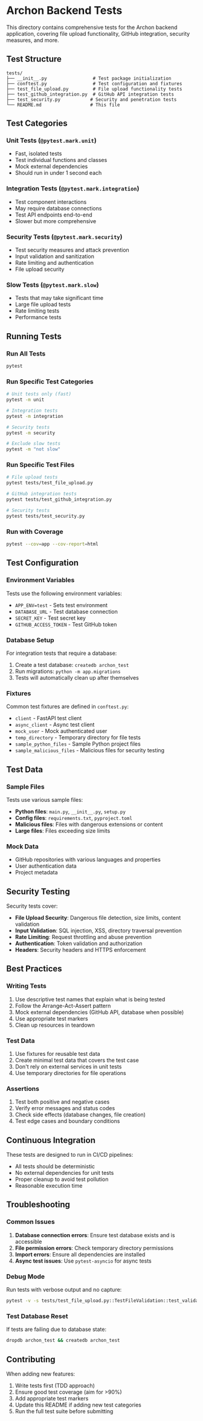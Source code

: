 # Archon Backend Tests

This directory contains comprehensive tests for the Archon backend application, covering file upload functionality, GitHub integration, security measures, and more.

## Test Structure

```
tests/
├── __init__.py                 # Test package initialization
├── conftest.py                 # Test configuration and fixtures
├── test_file_upload.py         # File upload functionality tests
├── test_github_integration.py  # GitHub API integration tests
├── test_security.py           # Security and penetration tests
└── README.md                  # This file
```

## Test Categories

### Unit Tests (`@pytest.mark.unit`)
- Fast, isolated tests
- Test individual functions and classes
- Mock external dependencies
- Should run in under 1 second each

### Integration Tests (`@pytest.mark.integration`)
- Test component interactions
- May require database connections
- Test API endpoints end-to-end
- Slower but more comprehensive

### Security Tests (`@pytest.mark.security`)
- Test security measures and attack prevention
- Input validation and sanitization
- Rate limiting and authentication
- File upload security

### Slow Tests (`@pytest.mark.slow`)
- Tests that may take significant time
- Large file upload tests
- Rate limiting tests
- Performance tests

## Running Tests

### Run All Tests
```bash
pytest
```

### Run Specific Test Categories
```bash
# Unit tests only (fast)
pytest -m unit

# Integration tests
pytest -m integration

# Security tests
pytest -m security

# Exclude slow tests
pytest -m "not slow"
```

### Run Specific Test Files
```bash
# File upload tests
pytest tests/test_file_upload.py

# GitHub integration tests
pytest tests/test_github_integration.py

# Security tests
pytest tests/test_security.py
```

### Run with Coverage
```bash
pytest --cov=app --cov-report=html
```

## Test Configuration

### Environment Variables
Tests use the following environment variables:
- `APP_ENV=test` - Sets test environment
- `DATABASE_URL` - Test database connection
- `SECRET_KEY` - Test secret key
- `GITHUB_ACCESS_TOKEN` - Test GitHub token

### Database Setup
For integration tests that require a database:
1. Create a test database: `createdb archon_test`
2. Run migrations: `python -m app.migrations`
3. Tests will automatically clean up after themselves

### Fixtures
Common test fixtures are defined in `conftest.py`:
- `client` - FastAPI test client
- `async_client` - Async test client
- `mock_user` - Mock authenticated user
- `temp_directory` - Temporary directory for file tests
- `sample_python_files` - Sample Python project files
- `sample_malicious_files` - Malicious files for security testing

## Test Data

### Sample Files
Tests use various sample files:
- **Python files**: `main.py`, `__init__.py`, `setup.py`
- **Config files**: `requirements.txt`, `pyproject.toml`
- **Malicious files**: Files with dangerous extensions or content
- **Large files**: Files exceeding size limits

### Mock Data
- GitHub repositories with various languages and properties
- User authentication data
- Project metadata

## Security Testing

Security tests cover:
- **File Upload Security**: Dangerous file detection, size limits, content validation
- **Input Validation**: SQL injection, XSS, directory traversal prevention
- **Rate Limiting**: Request throttling and abuse prevention
- **Authentication**: Token validation and authorization
- **Headers**: Security headers and HTTPS enforcement

## Best Practices

### Writing Tests
1. Use descriptive test names that explain what is being tested
2. Follow the Arrange-Act-Assert pattern
3. Mock external dependencies (GitHub API, database when possible)
4. Use appropriate test markers
5. Clean up resources in teardown

### Test Data
1. Use fixtures for reusable test data
2. Create minimal test data that covers the test case
3. Don't rely on external services in unit tests
4. Use temporary directories for file operations

### Assertions
1. Test both positive and negative cases
2. Verify error messages and status codes
3. Check side effects (database changes, file creation)
4. Test edge cases and boundary conditions

## Continuous Integration

These tests are designed to run in CI/CD pipelines:
- All tests should be deterministic
- No external dependencies for unit tests
- Proper cleanup to avoid test pollution
- Reasonable execution time

## Troubleshooting

### Common Issues
1. **Database connection errors**: Ensure test database exists and is accessible
2. **File permission errors**: Check temporary directory permissions
3. **Import errors**: Ensure all dependencies are installed
4. **Async test issues**: Use `pytest-asyncio` for async tests

### Debug Mode
Run tests with verbose output and no capture:
```bash
pytest -v -s tests/test_file_upload.py::TestFileValidation::test_validate_filename_security_valid
```

### Test Database Reset
If tests are failing due to database state:
```bash
dropdb archon_test && createdb archon_test
```

## Contributing

When adding new features:
1. Write tests first (TDD approach)
2. Ensure good test coverage (aim for >90%)
3. Add appropriate test markers
4. Update this README if adding new test categories
5. Run the full test suite before submitting
